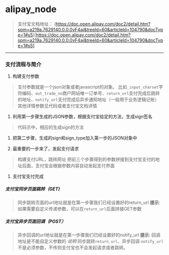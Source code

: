 # alipay_node
> 支付宝文档地址： (https://doc.open.alipay.com/doc2/detail.htm?spm=a219a.7629140.0.0.0vF4aj&treeId=60&articleId=104790&docType=1#s5)[https://doc.open.alipay.com/doc2/detail.htm?spm=a219a.7629140.0.0.0vF4aj&treeId=60&articleId=104790&docType=1#s5]

---

### 支付流程与简介

1. 构建支付参数
> 支付参数就是一个json对象或者javascript的对象。
> 比如`_input_charset`字符编码、`out_trade_no`商户网站唯一订单号、`return_url`支付完成后跳转的地址、`notify_url`支付完成后异步通知地址（一般用于业务逻辑记账）
> 其他详情参数见代码或者支付宝文档详情

1. 利用第一步骤生成的JSON参数，根据支付宝给定的方法，生成sign签名
> 代码示中，相应的生成sign的方法

1. 把第二步骤，生成的sign和sign_type加入第一步的JSON对象中

1. 最重要的一步来了，发起支付请求
> 构建支付URL，跳转网址
> 把前三个步骤得到的参数拼接到支付宝支付的地址后面，支付宝会根据参数内容自动发起支付界面

1. 支付宝支付完成

##### 支付宝同步页面跳转（GET)
> 同步跳转页面的url地址就是在第一步骤我们已经设置好的return_url
> **提示**: 如果需要自定义传递参数，可以在`return_url`后面拼接GET参数

##### 支付宝异步页面回调（POST）
> 异步回调的url地址就是在第一步骤我们已经设置好的notify_url
> **提示**: 回调地址是不能自定义参数的
*说明*
> 同步跳转`return_url`、异步回调 `notify_url` 不是必须参数，不传则支付宝也不会发起请求或者跳转。
